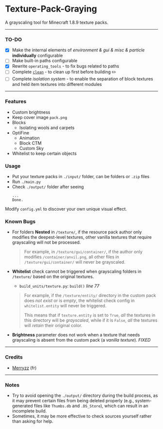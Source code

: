 # Texture-Pack-Graying
A grayscaling tool for Minecraft 1.8.9 texture packs.

------------
### TO-DO
- [x] Make the internal elements of *environment & gui & misc & particle* **individually** configurable 
- [ ] Make built-in paths configurable
- [x] Rewrite `operating_tools` - to fix bugs related to paths
- [ ] Complete [`clean`](https://github.com/eofitg/Texture-Pack-Cleaner) - to clean up first before building ✏️
- [ ] Complete *isolation system* - to enable the separation of block textures and held item textures into different modules

---
### Features
- Custom brightness
- Keep cover image `pack.png`
- Blocks
  - Isolating wools and carpets
- OptiFine
  - Animation
  - Block CTM
  - Custom Sky
- Whitelist to keep certain objects

### Usage
* Put your texture packs in `./input/` folder, can be folders or `.zip` files
* Run `./main.py` 
* Check `./output/` folder after seeing
  ```
  ...
  Done.
  ```
Modify `config.yml` to discover your own unique visual effect.

### Known Bugs
- For folders **Nested** in `/texture/`, if the resource pack author only modifies the deepest-level textures, other vanilla textures that require grayscaling will not be processed. 

  > For example, in `/texture/gui/container/`, if the author only modifies `/container/anvil.png`, all other files in `/texture/gui/container/` will never be grayscaled.
- **Whitelist** check cannot be triggered when grayscaling folders in `/texture/` based on the original textures.
  - `build_units/texture.py`: `build()` _line 77_
  
  > For example, if the `/texture/entity/` directory in the custom pack does _not exist_ or is _empty_, the whitelist check config in `whitelist.entity` will never be triggered. 
  > 
  > This means that if `texture.entity` is set to `True`, _all_ the textures in this directory will be _grayscaled_, while if it is `False`, _all_ the textures will _retain_ their original color.
- **Brightness** parameter does not work when a texture that needs grayscaling is absent from the custom pack (a _vanilla_ _texture_). _FIXED_

---
### Credits
* [Merryzz](https://www.youtube.com/@Merryzz) (fr) 

------------
### Notes
- Try to avoid opening the `./output/` directory during the build process, as it may prevent certain files from being deleted properly (e.g., system-generated files like `Thumbs.db` and `.DS_Store`), which can result in an incomplete build.
- Sometimes, it may be more effective to check sources yourself rather than asking for help.